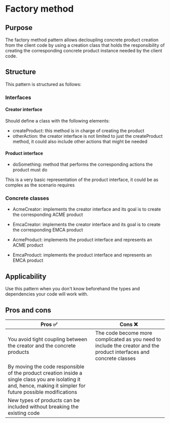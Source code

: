 # Factory method

## Purpose
The factory method pattern allows decloupling concrete product creation from the client code by using a creation class that holds the responsibility of creating the corresponding concrete product instance needed by the client code.

## Structure
This pattern is structured as follows:

### Interfaces

#### Creator interface

Should define a class with the following elements:

- createProduct: this method is in charge of creating the product
- otherAction: the creator interface is not limited to just the createProduct method, it could also include other actions that might be needed

#### Product interface

- doSomething: method that performs the corresponding actions the product must do

This is a very basic representation of the product interface, it could be as complex as the scenario requires

### Concrete classes

- AcmeCreator: implements the creator interface and its goal is to create the corresponding ACME product
- EmcaCreator: implements the creator interface and its goal is to create the corresponding EMCA product

- AcmeProduct: implements the product interface and represents an ACME product
- EmcaProduct: implements the product interface and represents an EMCA product

## Applicability
Use this pattern when you don't know beforehand the types and dependencies your code will work with.

## Pros and cons
| Pros :white_check_mark: | Cons :x: |
|--- |--- |
| You avoid tight coupling between the creator and the concrete products | The code become more complicated as you need to include the creator and the product interfaces and concrete classes |
| By moving the code responsible of the product creation inside a single class you are isolating it and, hence, making it simpler for future possible modifications | |
| New types of products can be included without breaking the existing code | |
